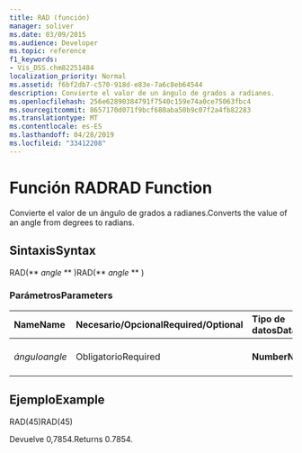 ```yaml
---
title: RAD (función)
manager: soliver
ms.date: 03/09/2015
ms.audience: Developer
ms.topic: reference
f1_keywords:
- Vis_DSS.chm82251484
localization_priority: Normal
ms.assetid: f6bf2db7-c570-918d-e83e-7a6c8eb64544
description: Convierte el valor de un ángulo de grados a radianes.
ms.openlocfilehash: 256e62890384791f7540c159e74a0ce75063fbc4
ms.sourcegitcommit: 8657170d071f9bcf680aba50b9c07f2a4fb82283
ms.translationtype: MT
ms.contentlocale: es-ES
ms.lasthandoff: 04/28/2019
ms.locfileid: "33412208"
---
```

# <a name="rad-function"></a><span data-ttu-id="18032-103">Función RAD</span><span class="sxs-lookup"><span data-stu-id="18032-103">RAD Function</span></span>

<span data-ttu-id="18032-104">Convierte el valor de un ángulo de grados a radianes.</span><span class="sxs-lookup"><span data-stu-id="18032-104">Converts the value of an angle from degrees to radians.</span></span>
  
## <a name="syntax"></a><span data-ttu-id="18032-105">Sintaxis</span><span class="sxs-lookup"><span data-stu-id="18032-105">Syntax</span></span>

<span data-ttu-id="18032-106">RAD(\*\* *angle* \*\* )</span><span class="sxs-lookup"><span data-stu-id="18032-106">RAD(\*\* *angle* \*\* )</span></span> 
  
### <a name="parameters"></a><span data-ttu-id="18032-107">Parámetros</span><span class="sxs-lookup"><span data-stu-id="18032-107">Parameters</span></span>

|<span data-ttu-id="18032-108">**Name**</span><span class="sxs-lookup"><span data-stu-id="18032-108">**Name**</span></span>|<span data-ttu-id="18032-109">**Necesario/Opcional**</span><span class="sxs-lookup"><span data-stu-id="18032-109">**Required/Optional**</span></span>|<span data-ttu-id="18032-110">**Tipo de datos**</span><span class="sxs-lookup"><span data-stu-id="18032-110">**Data Type**</span></span>|<span data-ttu-id="18032-111">**Descripción**</span><span class="sxs-lookup"><span data-stu-id="18032-111">**Description**</span></span>|
|:-----|:-----|:-----|:-----|
| <span data-ttu-id="18032-112">_ángulo_</span><span class="sxs-lookup"><span data-stu-id="18032-112">_angle_</span></span> <br/> |<span data-ttu-id="18032-113">Obligatorio</span><span class="sxs-lookup"><span data-stu-id="18032-113">Required</span></span>  <br/> |<span data-ttu-id="18032-114">**Number**</span><span class="sxs-lookup"><span data-stu-id="18032-114">**Number**</span></span> <br/> |<span data-ttu-id="18032-115">El ángulo para convertir.</span><span class="sxs-lookup"><span data-stu-id="18032-115">The angle to convert.</span></span>  <br/> |
   
## <a name="example"></a><span data-ttu-id="18032-116">Ejemplo</span><span class="sxs-lookup"><span data-stu-id="18032-116">Example</span></span>

<span data-ttu-id="18032-117">RAD(45)</span><span class="sxs-lookup"><span data-stu-id="18032-117">RAD(45)</span></span> 
  
<span data-ttu-id="18032-118">Devuelve 0,7854.</span><span class="sxs-lookup"><span data-stu-id="18032-118">Returns 0.7854.</span></span> 
  


